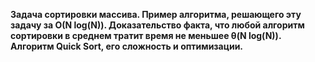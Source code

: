 **Задача сортировки массива. Пример алгоритма, решающего эту задачу за O(N log(N)). Доказательство факта, что любой алгоритм сортировки в среднем тратит время не меньшее θ(N log(N)). Алгоритм Quick Sort, его сложность и оптимизации.**
